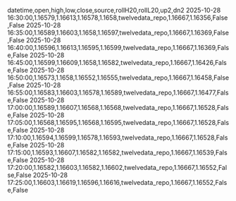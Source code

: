 datetime,open,high,low,close,source,rollH20,rollL20,up2,dn2
2025-10-28 16:30:00,1.16579,1.16613,1.16578,1.1658,twelvedata_repo,1.16667,1.16356,False,False
2025-10-28 16:35:00,1.16589,1.16603,1.1658,1.16597,twelvedata_repo,1.16667,1.16369,False,False
2025-10-28 16:40:00,1.16596,1.16613,1.16595,1.16599,twelvedata_repo,1.16667,1.16369,False,False
2025-10-28 16:45:00,1.16599,1.16609,1.1658,1.16582,twelvedata_repo,1.16667,1.16426,False,False
2025-10-28 16:50:00,1.16573,1.1658,1.16552,1.16555,twelvedata_repo,1.16667,1.16458,False,False
2025-10-28 16:55:00,1.16583,1.16603,1.16578,1.16589,twelvedata_repo,1.16667,1.16477,False,False
2025-10-28 17:00:00,1.16589,1.16607,1.16568,1.16568,twelvedata_repo,1.16667,1.16528,False,False
2025-10-28 17:05:00,1.16568,1.16595,1.16568,1.16595,twelvedata_repo,1.16667,1.16528,False,False
2025-10-28 17:10:00,1.16594,1.16599,1.16578,1.16593,twelvedata_repo,1.16667,1.16528,False,False
2025-10-28 17:15:00,1.16593,1.16607,1.16582,1.16582,twelvedata_repo,1.16667,1.16539,False,False
2025-10-28 17:20:00,1.16582,1.16603,1.16582,1.16602,twelvedata_repo,1.16667,1.16552,False,False
2025-10-28 17:25:00,1.16603,1.16619,1.16596,1.16616,twelvedata_repo,1.16667,1.16552,False,False
